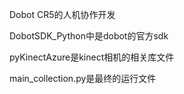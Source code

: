 Dobot CR5的人机协作开发

DobotSDK_Python中是dobot的官方sdk

pyKinectAzure是kinect相机的相关库文件

main_collection.py是最终的运行文件
